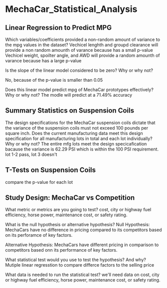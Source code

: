# MechaCar_Statistical_Analysis




## Linear Regression to Predict MPG
Which variables/coefficients provided a non-random amount of variance to the mpg values in the dataset?
Vechicel lenghth and groupd clearance will provide a non random amounth of varance because has a small p-value
Vechicel weight, spoilter angle, and AWD will provide a random amounth of varance because has a large p-value

Is the slope of the linear model considered to be zero? Why or why not? 

No, because of the p-value is smaller than 0.05

Does this linear model predict mpg of MechaCar prototypes effectively? Why or why not?
The modle will predict at a 71.49% accuracy

## Summary Statistics on Suspension Coils
The design specifications for the MechaCar suspension coils dictate that the variance of the suspension coils must not exceed 100 pounds per square inch. Does the current manufacturing data meet this design specification for all manufacturing lots in total and each lot individually? Why or why not?
The entire mfg lots meet the design specicafication bacause the variance is 62.29 PSI which is within the 100 PSI requirement.
lot 1-2 pass, lot 3 doesn't

## T-Tests on Suspension Coils
compare the p-value for each lot

## Study Design: MechaCar vs Competition

What metric or metrics are you going to test?
cost, city or highway fuel efficiency, horse power, maintenance cost, or safety rating.

What is the null hypothesis or alternative hypothesis?
Null Hypothesis: MechaCars have no difference in pricing compared to its competitors based on its perforamce of key factors.

Alternative Hypothesis: MechaCars have different pricing in comparison to competitors based onn its performance of key factors.

What statistical test would you use to test the hypothesis? And why?
Mutiple linear regresstion to compare differce factors to the selling price


What data is needed to run the statistical test?
we'll need data on cost, city or highway fuel efficiency, horse power, maintenance cost, or safety rating.

